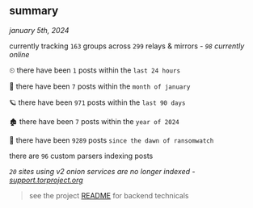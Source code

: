 
## summary
_january 5th, 2024_

currently tracking `163` groups across `299` relays & mirrors - _`98` currently online_

⏲ there have been `1` posts within the `last 24 hours`

🦈 there have been `7` posts within the `month of january`

🪐 there have been `971` posts within the `last 90 days`

🏚 there have been `7` posts within the `year of 2024`

🦕 there have been `9289` posts `since the dawn of ransomwatch`

there are `96` custom parsers indexing posts

_`20` sites using v2 onion services are no longer indexed - [support.torproject.org](https://support.torproject.org/onionservices/v2-deprecation/)_

> see the project [README](https://github.com/joshhighet/ransomwatch#ransomwatch--) for backend technicals
